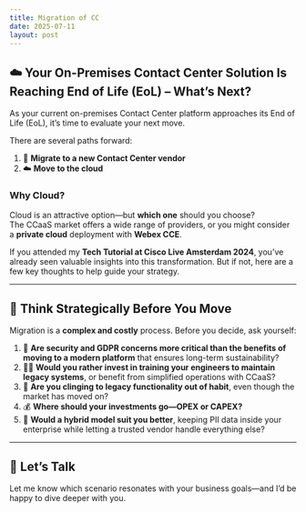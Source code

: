 ```yaml
---
title: Migration of CC
date: 2025-07-11
layout: post
---
```



## ☁️ Your On-Premises Contact Center Solution Is Reaching End of Life (EoL) – What’s Next?

As your current on-premises Contact Center platform approaches its End of Life (EoL), it’s time to evaluate your next move.

There are several paths forward:

1. 🔄 **Migrate to a new Contact Center vendor**  
2. ☁️ **Move to the cloud**

### Why Cloud?

Cloud is an attractive option—but **which one** should you choose?  
The CCaaS market offers a wide range of providers, or you might consider a **private cloud** deployment with **Webex CCE**.

If you attended my **Tech Tutorial at Cisco Live Amsterdam 2024**, you’ve already seen valuable insights into this transformation. But if not, here are a few key thoughts to help guide your strategy.

---

## 🧠 Think Strategically Before You Move

Migration is a **complex and costly** process. Before you decide, ask yourself:

1. 🔐 **Are security and GDPR concerns more critical than the benefits of moving to a modern platform** that ensures long-term sustainability?
2. 👨‍💻 **Would you rather invest in training your engineers to maintain legacy systems**, or benefit from simplified operations with CCaaS?
3. 🧱 **Are you clinging to legacy functionality out of habit**, even though the market has moved on?
4. 💰 **Where should your investments go—OPEX or CAPEX?**
5. 🔀 **Would a hybrid model suit you better**, keeping PII data inside your enterprise while letting a trusted vendor handle everything else?

---

## 🤝 Let’s Talk

Let me know which scenario resonates with your business goals—and I’d be happy to dive deeper with you.
